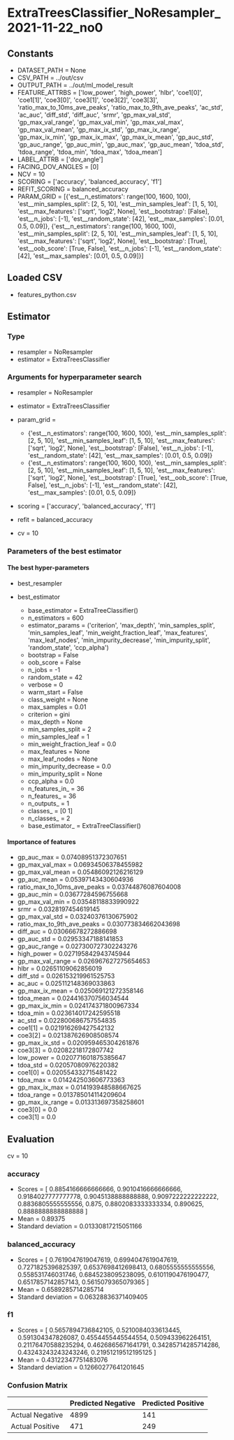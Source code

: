 # ExtraTreesClassifier_NoResampler_2021-11-22_no0
## Constants
- DATASET_PATH = None
- CSV_PATH = ../out/csv
- OUTPUT_PATH = ../out/ml_model_result
- FEATURE_ATTRBS = ['low_power', 'high_power', 'hlbr', 'coe1[0]', 'coe1[1]', 'coe3[0]', 'coe3[1]', 'coe3[2]', 'coe3[3]', 'ratio_max_to_10ms_ave_peaks', 'ratio_max_to_9th_ave_peaks', 'ac_std', 'ac_auc', 'diff_std', 'diff_auc', 'srmr', 'gp_max_val_std', 'gp_max_val_range', 'gp_max_val_min', 'gp_max_val_max', 'gp_max_val_mean', 'gp_max_ix_std', 'gp_max_ix_range', 'gp_max_ix_min', 'gp_max_ix_max', 'gp_max_ix_mean', 'gp_auc_std', 'gp_auc_range', 'gp_auc_min', 'gp_auc_max', 'gp_auc_mean', 'tdoa_std', 'tdoa_range', 'tdoa_min', 'tdoa_max', 'tdoa_mean']
- LABEL_ATTRB = ['dov_angle']
- FACING_DOV_ANGLES = [0]
- NCV = 10
- SCORING = ['accuracy', 'balanced_accuracy', 'f1']
- REFIT_SCORING = balanced_accuracy
- PARAM_GRID = [{'est__n_estimators': range(100, 1600, 100), 'est__min_samples_split': [2, 5, 10], 'est__min_samples_leaf': [1, 5, 10], 'est__max_features': ['sqrt', 'log2', None], 'est__bootstrap': [False], 'est__n_jobs': [-1], 'est__random_state': [42], 'est__max_samples': [0.01, 0.5, 0.09]}, {'est__n_estimators': range(100, 1600, 100), 'est__min_samples_split': [2, 5, 10], 'est__min_samples_leaf': [1, 5, 10], 'est__max_features': ['sqrt', 'log2', None], 'est__bootstrap': [True], 'est__oob_score': [True, False], 'est__n_jobs': [-1], 'est__random_state': [42], 'est__max_samples': [0.01, 0.5, 0.09]}]

## Loaded CSV
- features_python.csv

## Estimator
### Type
- resampler = NoResampler
- estimator = ExtraTreesClassifier

### Arguments for hyperparameter search
- resampler = NoResampler
- estimator = ExtraTreesClassifier
- param_grid = 
	- {'est__n_estimators': range(100, 1600, 100), 'est__min_samples_split': [2, 5, 10], 'est__min_samples_leaf': [1, 5, 10], 'est__max_features': ['sqrt', 'log2', None], 'est__bootstrap': [False], 'est__n_jobs': [-1], 'est__random_state': [42], 'est__max_samples': [0.01, 0.5, 0.09]}
	- {'est__n_estimators': range(100, 1600, 100), 'est__min_samples_split': [2, 5, 10], 'est__min_samples_leaf': [1, 5, 10], 'est__max_features': ['sqrt', 'log2', None], 'est__bootstrap': [True], 'est__oob_score': [True, False], 'est__n_jobs': [-1], 'est__random_state': [42], 'est__max_samples': [0.01, 0.5, 0.09]}

- scoring = ['accuracy', 'balanced_accuracy', 'f1']
- refit = balanced_accuracy
- cv = 10

### Parameters of the best estimator
#### The best hyper-parameters
- best_resampler

- best_estimator
	- base_estimator = ExtraTreeClassifier()
	- n_estimators = 600
	- estimator_params = ('criterion', 'max_depth', 'min_samples_split', 'min_samples_leaf', 'min_weight_fraction_leaf', 'max_features', 'max_leaf_nodes', 'min_impurity_decrease', 'min_impurity_split', 'random_state', 'ccp_alpha')
	- bootstrap = False
	- oob_score = False
	- n_jobs = -1
	- random_state = 42
	- verbose = 0
	- warm_start = False
	- class_weight = None
	- max_samples = 0.01
	- criterion = gini
	- max_depth = None
	- min_samples_split = 2
	- min_samples_leaf = 1
	- min_weight_fraction_leaf = 0.0
	- max_features = None
	- max_leaf_nodes = None
	- min_impurity_decrease = 0.0
	- min_impurity_split = None
	- ccp_alpha = 0.0
	- n_features_in_ = 36
	- n_features_ = 36
	- n_outputs_ = 1
	- classes_ = [0 1]
	- n_classes_ = 2
	- base_estimator_ = ExtraTreeClassifier()

#### Importance of features
- gp_auc_max = 0.07408951372307651
- gp_max_val_max = 0.06934506378455982
- gp_max_val_mean = 0.05486092126216129
- gp_auc_mean = 0.05397143430604936
- ratio_max_to_10ms_ave_peaks = 0.03744876087604008
- gp_auc_min = 0.03677284596755668
- gp_max_val_min = 0.03548118833990922
- srmr = 0.0328197454619145
- gp_max_val_std = 0.03240376130675902
- ratio_max_to_9th_ave_peaks = 0.030773834662043698
- diff_auc = 0.03066678272886698
- gp_auc_std = 0.02953347188141853
- gp_auc_range = 0.027300727302243276
- high_power = 0.027195842943745944
- gp_max_val_range = 0.026967627275654653
- hlbr = 0.02651109062856019
- diff_std = 0.026153219961525753
- ac_auc = 0.025112148369033863
- gp_max_ix_mean = 0.025069121272358146
- tdoa_mean = 0.024416370756034544
- gp_max_ix_min = 0.024174371800967334
- tdoa_min = 0.023614017242595518
- ac_std = 0.022800686757554835
- coe1[1] = 0.021916269427542132
- coe3[2] = 0.021387626908508574
- gp_max_ix_std = 0.020959465304261876
- coe3[3] = 0.02082218172807742
- low_power = 0.020771601875385647
- tdoa_std = 0.02057080976220382
- coe1[0] = 0.020554332715481422
- tdoa_max = 0.014242503606773363
- gp_max_ix_max = 0.014193948588667625
- tdoa_range = 0.013785014114209604
- gp_max_ix_range = 0.013313697358258601
- coe3[0] = 0.0
- coe3[1] = 0.0

## Evaluation
cv = 10
### accuracy
- Scores = [ 0.8854166666666666, 0.9010416666666666, 0.9184027777777778, 0.9045138888888888, 0.9097222222222222, 0.8836805555555556, 0.875, 0.8802083333333334, 0.890625, 0.8888888888888888 ]
- Mean = 0.89375
- Standard deviation = 0.01330817215051166

### balanced_accuracy
- Scores = [ 0.7619047619047619, 0.6994047619047619, 0.7271825396825397, 0.6537698412698413, 0.6805555555555556, 0.558531746031746, 0.6845238095238095, 0.6101190476190477, 0.6517857142857143, 0.5615079365079365 ]
- Mean = 0.6589285714285714
- Standard deviation = 0.06328836371409405

### f1
- Scores = [ 0.5657894736842105, 0.5210084033613445, 0.591304347826087, 0.4554455445544554, 0.509433962264151, 0.21176470588235294, 0.4626865671641791, 0.34285714285714286, 0.43243243243243246, 0.21951219512195125 ]
- Mean = 0.43122347751483076
- Standard deviation = 0.12660277641201645

### Confusion Matrix
|  | Predicted Negative | Predicted Positive |
| --- | --- | --- |
| Actual Negative | 4899 | 141 |
| Actual Positive | 471 | 249 |

      